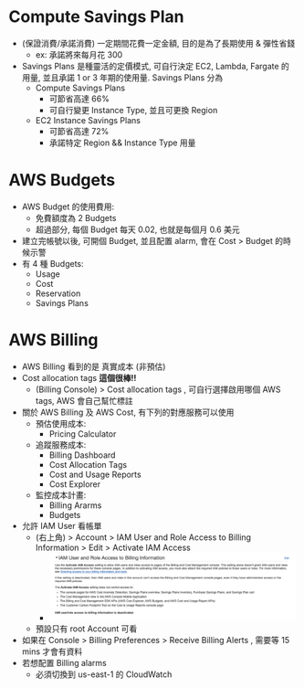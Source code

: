 # Compute Savings Plan

- (保證消費/承諾消費) 一定期間花費一定金額, 目的是為了長期使用 & 彈性省錢
  - ex: 承諾將來每月花 300
- Savings Plans 是種靈活的定價模式, 可自行決定 EC2, Lambda, Fargate 的用量, 並且承諾 1 or 3 年期的使用量. Savings Plans 分為
  - Compute Savings Plans
    - 可節省高達 66%
    - 可自行變更 Instance Type, 並且可更換 Region
  - EC2 Instance Savings Plans
    - 可節省高達 72%
    - 承諾特定 Region && Instance Type 用量

# AWS Budgets

- AWS Budget 的使用費用:
  - 免費額度為 2 Budgets
  - 超過部分, 每個 Budget 每天 0.02, 也就是每個月 0.6 美元
- 建立完帳號以後, 可開個 Budget, 並且配置 alarm, 會在 Cost > Budget 的時候示警
- 有 4 種 Budgets:
  - Usage
  - Cost
  - Reservation
  - Savings Plans

# AWS Billing

- AWS Billing 看到的是 真實成本 (非預估)
- Cost allocation tags **這個很棒!!**
  - (Billing Console) > Cost allocation tags , 可自行選擇啟用哪個 AWS tags, AWS 會自己幫忙標註
- 關於 AWS Billing 及 AWS Cost, 有下列的對應服務可以使用
  - 預估使用成本:
    - Pricing Calculator
  - 追蹤服務成本:
    - Billing Dashboard
    - Cost Allocation Tags
    - Cost and Usage Reports
    - Cost Explorer
  - 監控成本計畫:
    - Billing Ararms
    - Budgets
- 允許 IAM User 看帳單
  - (右上角) > Account > IAM User and Role Access to Billing Information > Edit > Activate IAM Access
    - ![Billing](./img/iam_billing.png)
  - 預設只有 root Account 可看
- 如果在 Console > Billing Preferences > Receive Billing Alerts , 需要等 15 mins 才會有資料
- 若想配置 Billing alarms
  - 必須切換到 us-east-1 的 CloudWatch
